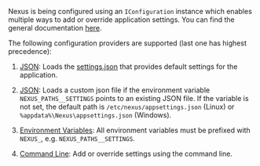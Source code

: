Nexus is being configured using an `IConfiguration` instance which enables multiple ways to add or override application settings. You can find the general documentation [here](https://docs.microsoft.com/en-us/aspnet/core/fundamentals/configuration/?view=aspnetcore-6.0).

The following configuration providers are supported (last one has highest precedence):

1. [JSON](https://docs.microsoft.com/en-us/aspnet/core/fundamentals/configuration/?view=aspnetcore-9.0#jcp): Loads the [settings.json](https://github.com/Nexusforge/Nexus/blob/master/src/Nexus/settings.json) that provides default settings for the application.

2. [JSON](https://docs.microsoft.com/en-us/aspnet/core/fundamentals/configuration/?view=aspnetcore-6.0#jcp): Loads a custom json file if the environment variable `NEXUS_PATHS__SETTINGS` points to an existing JSON file. If the variable is not set, the default path is `/etc/nexus/appsettings.json` (Linux) or `%appdata%\Nexus\appsettings.json` (Windows).

3. [Environment Variables](https://docs.microsoft.com/en-us/aspnet/core/fundamentals/configuration/?view=aspnetcore-6.0#environment-variables): All environment variables must be prefixed with `NEXUS_`, e.g. `NEXUS_PATHS__SETTINGS`.

4. [Command Line](https://docs.microsoft.com/en-us/aspnet/core/fundamentals/configuration/?view=aspnetcore-6.0#command-line): Add or override settings using the command line.